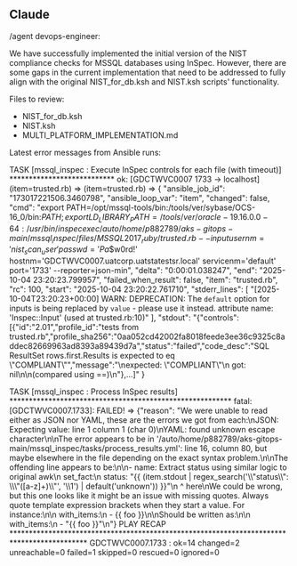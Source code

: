 ## Claude

/agent devops-engineer:

We have successfully implemented the initial version of the NIST compliance checks for MSSQL databases using InSpec. However, there are some gaps in the current implementation that need to be addressed to fully align with the original NIST_for_db.ksh and NIST.ksh scripts' functionality.

Files to review:
- NIST_for_db.ksh
- NIST.ksh
- MULTI_PLATFORM_IMPLEMENTATION.md



Latest error messages from Ansible runs:

TASK [mssql_inspec : Execute InSpec controls for each file (with timeout)] ***************************
ok: [GDCTWVC0007 1733 -> localhost] (item=trusted.rb) => (item=trusted.rb) => {
    "ansible_job_id": "173017221506.3460798", 
    "ansible_loop_var": "item", 
    "changed": false, 
    "cmd": "export PATH=/opt/mssql-tools/bin:/tools/ver/sybase/OCS-16_0/bin:$PATH;export LD_LIBRARY_PATH=/tools/ver/oracle-19.16.0.0-64:/usr/bin/inspec exec /auto/home/p882789/aks-gitops-main/mssql_inspec/files/MSSQL2017_ruby/trusted.rb --input usernm='nist_scan_user' passwd='Pa$$w0rd!' hostnm='GDCTWVC0007.uatcorp.uatstatestsr.local' servicenm='default' port='1733' --reporter=json-min", 
    "delta": "0:00:01.038247", 
    "end": "2025-10-04 23:20:23.799957", 
    "failed_when_result": false, 
    "item": "trusted.rb", 
    "rc": 100, 
    "start": "2025-10-04 23:20:22.761710", 
    "stderr_lines": [
        "[2025-10-04T23:20:23+00:00] WARN: DEPRECATION: The `default` option for inputs is being replaced by `value` - please use it instead. attribute name: 'Inspec::Input' (used at trusted.rb:10)"
    ], 
    "stdout": "{\"controls\":[{\"id\":\"2.01\",\"profile_id\":\"tests from trusted.rb\",\"profile_sha256\":\"0aa052cd42002fa8018feede3ee36c9325c8addec82669963ad8393a89439d7a\",\"status\":\"failed\",\"code_desc\":\"SQL ResultSet rows.first.Results is expected to eq \\\"COMPLIANT\\\"\",\"message\":\"\\nexpected: \\\"COMPLIANT\\\"\\n     got: nil\\n\\n(compared using ==)\\n\"},...]"
}

TASK [mssql_inspec : Process InSpec results] *********************************************************
fatal: [GDCTWVC0007.1733]: FAILED! => {"reason": "We were unable to read either as JSON nor YAML, these are the errors we got from each:\nJSON: Expecting value: line 1 column 1 (char 0)\nYAML: found unknown escape character\n\nThe error appears to be in '/auto/home/p882789/aks-gitops-main/mssql_inspec/tasks/process_results.yml': line 16, column 80, but maybe elsewhere in the file depending on the exact syntax problem.\n\nThe offending line appears to be:\n\n- name: Extract status using similar logic to original awk\n  set_fact:\n    status: \"{{ (item.stdout | regex_search('\\\\\"status\\\\\": \\\\\\\"([a-z]+)\\\\\"', '\\\\1') | default('unknown')) }}\"\n                           ^ here\nWe could be wrong, but this one looks like it might be an issue with missing quotes. Always quote template expression brackets when they start a value. For instance:\n\n    with_items:\n      - {{ foo }}\n\nShould be written as:\n\n    with_items:\n      - \"{{ foo }}\"\n"}
PLAY RECAP *******************************************************************************************
GDCTWVC0007.1733            : ok=14   changed=2   unreachable=0   failed=1   skipped=0   rescued=0   ignored=0